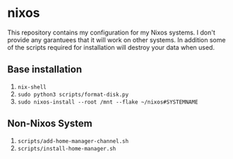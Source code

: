 # nixos

This repository contains my configuration for my Nixos systems.
I don't provide any garantuees that it will work on other systems.
In addition some of the scripts required for installation will destroy your data when used.

## Base installation

1. `nix-shell`
2. `sudo python3 scripts/format-disk.py`
4. `sudo nixos-install --root /mnt --flake ~/nixos#SYSTEMNAME`

## Non-Nixos System

1. `scripts/add-home-manager-channel.sh`
2. `scripts/install-home-manager.sh`
